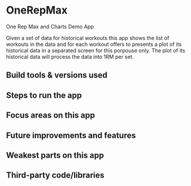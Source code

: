 # OneRepMax
One Rep Max and Charts Demo App

Given a set of data for historical workouts this app shows the list of workouts in the data and for each workout
offers to presents a plot of its historical data in a separated screen for this porpouse only. 
The plot of its historical data will process the data into 1RM per set.

## Build tools & versions used

## Steps to run the app

## Focus areas on this app

## Future improvements and features

## Weakest parts on this app

## Third-party code/libraries
